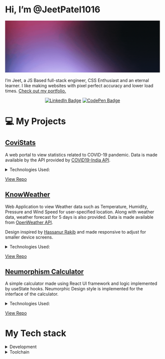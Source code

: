 # Hi, I’m @JeetPatel1016

[![Jeet's GitHub Banner](./assets/JeetPatel.gif)](https://portfolio-jeetpatel1016.vercel.app/)

I’m Jeet, a JS Based full-stack engineer, CSS Enthusiast and an eternal learner. I like making websites with pixel perfect accuracy and lower load times.
[Check out my portfolio.](https://braydoncoyer.dev/)

<center>

[![LinkedIn Badge](https://img.shields.io/badge/LinkedIn-Profile-informational?style=flat&logo=linkedin&logoColor=white&color=blue)](https://www.linkedin.com/in/jeet-patel-ba0468214) [![CodePen Badge](https://img.shields.io/badge/CodePen-Profile-informational?style=flat&logo=codepen&logoColor=white&color=silver)](https://codepen.io/jeetpatel1016)

</center>

# 💻 My Projects

## [CoviStats](https://jeetpatel1016.github.io/CoviStats)

A web portal to view statistics related to COVID-19 pandemic.
Data is made available by the API provided by [COVID19-India API](https://data.covid19india.org/). <br/>

<details>
<summary>Technologies Used:</summary>

![](https://img.shields.io/badge/Code-HTML5-informational?style=flat&logo=html5&logoColor=white&color=red)
![](https://img.shields.io/badge/Code-CSS3-informational?style=flat&logo=CSS3)
![](https://img.shields.io/badge/Code-JavaScript-informational?style=flat&logo=Javascript&logoColor=white&color=da9a01)
![](https://img.shields.io/badge/Code-Jquery-informational?style=flat&logo=Jquery&color=2162e5)
![](https://img.shields.io/badge/Code-Bootstrap-informational?style=flat&logo=Bootstrap&logoColor=white&color=704080)
![](https://img.shields.io/badge/Code-ChartJS-informational?style=flat&logo=react&logoColor=white&color=782a8a)

</details>

[View Repo](https://github.com/JeetPatel1016/CoviStats)

## [KnowWeather](https://stormy-dawn-73924.herokuapp.com/)

Web Application to view Weather data such as Temperature, Humidity, Pressure and Wind Speed for user-specified location. Along with weather data, weather forecast for 5 days is also provided. Data is made available from [OpenWeather API](https://openweathermap.org/).

Design inspired by [Hassanur Rakib](https://dribbble.com/shots/6357271-Weather-Application-for-Desktop) and made responsive to adjust for smaller device screens.

<details>
<summary>Technologies Used:</summary>

![](https://img.shields.io/badge/Code-NodeJS-informational?style=flat&logo=NodeJS&logoColor=white&color=red)
![](https://img.shields.io/badge/Code-CSS3-informational?style=flat&logo=CSS3)
![](https://img.shields.io/badge/Code-Express-informational?style=flat&logo=Express&color=black)
![](https://img.shields.io/badge/Code-EJS-informational?style=flat&logo=EJS&logoColor=white&color=519e24)

</details>

[View Repo](https://github.com/JeetPatel1016/know-weather)

## [Neumorphism Calculator](https://calculator-neumorphism.herokuapp.com/)

A simple calculator made using React UI framework and logic implemented by useState hooks. Neumorphic Design style is implemented for the interface of the calculator.

<details>
<summary>Technologies Used:</summary>

![](https://img.shields.io/badge/Code-ReactJS-informational?style=flat&logo=react&logoColor=white&color=31a0eb)

</details>

[View Repo](https://github.com/JeetPatel1016/react-calculator)

# My Tech stack

<details>
<summary>Development</summary>
<br>

[![HTML5](https://img.shields.io/badge/HTML5-E34F26?style=for-the-badge&logo=html5&logoColor=white)]() [![CSS3](https://img.shields.io/badge/CSS3-1572B6?style=for-the-badge&logo=css3&logoColor=white)]() [![JavaScript](https://img.shields.io/badge/JavaScript-F7DF1E?style=for-the-badge&logo=javascript&logoColor=black)]() [![TypeScript](https://img.shields.io/badge/TypeScript-3178C6?style=for-the-badge&logo=typescript&logoColor=white)]() [![React](https://img.shields.io/badge/React-61DAFB?style=for-the-badge&logo=react&logoColor=white)]() [![Redux](https://img.shields.io/badge/Redux-764ABC?style=for-the-badge&logo=redux&logoColor=white)]() [![Axios](https://img.shields.io/badge/Axios-007EC6?style=for-the-badge&logo=axios&logoColor=white)]() [![Node.js](https://img.shields.io/badge/Node.js-43853D?style=for-the-badge&logo=node.js&logoColor=white)]() [![Express.js](https://img.shields.io/badge/Express.js-000000?style=for-the-badge&logo=express&logoColor=white)]() [![PostgreSQL](https://img.shields.io/badge/PostgreSQL-336791?style=for-the-badge&logo=postgresql&logoColor=white)]() [![MySQL](https://img.shields.io/badge/MySQL-4479A1?style=for-the-badge&logo=mysql&logoColor=white)]() [![PHP](https://img.shields.io/badge/PHP-777BB4?style=for-the-badge&logo=php&logoColor=white)]() [![Bootstrap](https://img.shields.io/badge/Bootstrap-563D7C?style=for-the-badge&logo=bootstrap&logoColor=white)]() [![Ajax](https://img.shields.io/badge/Ajax-0080FF?style=for-the-badge&logo=ajax&logoColor=white)]() [![jQuery](https://img.shields.io/badge/jQuery-0769AD?style=for-the-badge&logo=jquery&logoColor=white)]() [![Tailwind CSS](https://img.shields.io/badge/Tailwind_CSS-38B2AC?style=for-the-badge&logo=tailwind-css&logoColor=white)]() [![Next.js](https://img.shields.io/badge/Next.js-000000?style=for-the-badge&logo=next.js&logoColor=white)]() [![Sass](https://img.shields.io/badge/Sass-CC6699?style=for-the-badge&logo=sass&logoColor=white)]() [![Capacitor](https://img.shields.io/badge/Capacitor-119EFF?style=for-the-badge&logo=capacitor&logoColor=white)]() [![Ionic](https://img.shields.io/badge/Ionic-3880FF?style=for-the-badge&logo=ionic&logoColor=white)]() [![Cordova](https://img.shields.io/badge/Cordova-E8E8E8?style=for-the-badge&logo=apache-cordova&logoColor=black)]() [![Svelte](https://img.shields.io/badge/Svelte-FF3E00?style=for-the-badge&logo=svelte&logoColor=white)]() [![MongoDB](https://img.shields.io/badge/MongoDB-47A248?style=for-the-badge&logo=mongodb&logoColor=white)]() [![Python](https://img.shields.io/badge/Python-3776AB?style=for-the-badge&logo=python&logoColor=white)]() [![Socket.IO](https://img.shields.io/badge/Socket.IO-010101?style=for-the-badge&logo=socket-io&logoColor=white)]()

</details>

<details>
<summary>Toolchain</summary>
<br>

[![Docker](https://img.shields.io/badge/Docker-2496ED?style=for-the-badge&logo=docker&logoColor=white)]() [![AWS](https://img.shields.io/badge/AWS-232F3E?style=for-the-badge&logo=amazon-aws&logoColor=white)]() [![Vite](https://img.shields.io/badge/Vite-646CFF?style=for-the-badge&logo=vite&logoColor=white)]() [![Nginx](https://img.shields.io/badge/Nginx-009639?style=for-the-badge&logo=nginx&logoColor=white)]() [![Netlify](https://img.shields.io/badge/Netlify-00C7B7?style=for-the-badge&logo=netlify&logoColor=white)]() [![npm](https://img.shields.io/badge/npm-CB3837?style=for-the-badge&logo=npm&logoColor=white)]() [![Postman](https://img.shields.io/badge/Postman-FF6C37?style=for-the-badge&logo=postman&logoColor=white)]() [![Photoshop](https://img.shields.io/badge/Photoshop-31A8FF?style=for-the-badge&logo=adobe-photoshop&logoColor=white)]() [![Illustrator](https://img.shields.io/badge/Illustrator-FF9A00?style=for-the-badge&logo=adobe-illustrator&logoColor=white)]() [![Adobe XD](https://img.shields.io/badge/Adobe_XD-FF61F6?style=for-the-badge&logo=adobe-xd&logoColor=white)]() [![GitHub](https://img.shields.io/badge/GitHub-181717?style=for-the-badge&logo=github&logoColor=white)]() [![GitLab](https://img.shields.io/badge/GitLab-FCA121?style=for-the-badge&logo=gitlab&logoColor=white)]() [![Asana](https://img.shields.io/badge/Asana-273347?style=for-the-badge&logo=asana&logoColor=white)]()

</details>
